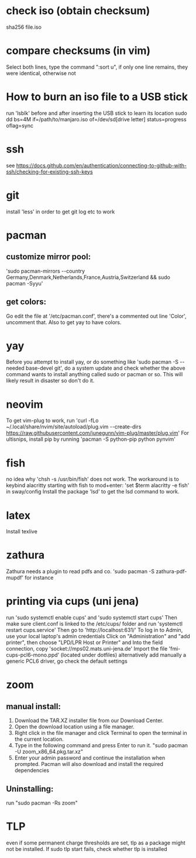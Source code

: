 # check iso (obtain checksum)
sha256 file.iso

# compare checksums (in vim)
Select both lines, type the command ":sort u", if only one line remains, they were identical, otherwise not

# How to burn an iso file to a USB stick
run 'lsblk' before and after inserting the USB stick to learn its location
sudo dd bs=4M if=/path/to/manjaro.iso of=/dev/sd[drive letter] status=progress oflag=sync

# ssh
see https://docs.github.com/en/authentication/connecting-to-github-with-ssh/checking-for-existing-ssh-keys

# git
install 'less' in order to get git log etc to work

# pacman
## customize mirror pool: 
'sudo pacman-mirrors --country Germany,Denmark,Netherlands,France,Austria,Switzerland && sudo pacman -Syyu'
## get colors:
Go edit the file at '/etc/pacman.conf', there's a commented out line 'Color', uncomment that. Also to get yay to have colors.

# yay
Before you attempt to install yay, or do something like 'sudo pacman -S --needed base-devel git', do a system update and check whether the above command wants to install anything called sudo or pacman or so. This will likely result in disaster so don't do it.

# neovim
To get vim-plug to work, run
'curl -fLo ~/.local/share/nvim/site/autoload/plug.vim --create-dirs https://raw.githubusercontent.com/junegunn/vim-plug/master/plug.vim'
For ultisnips, install pip by running 'pacman -S python-pip python pynvim'

# fish
no idea why 'chsh -s /usr/bin/fish' does not work. The workaround is to keybind alacritty starting with fish to mod+enter: 'set $term alacritty -e fish' in sway/config
Install the package 'lsd' to get the lsd command to work.

# latex
Install texlive 

# zathura
Zathura needs a plugin to read pdfs and co. 'sudo pacman -S zathura-pdf-mupdf' for instance

# printing via cups (uni jena)
run
'sudo systemctl enable cups'
and
'sudo systemctl start cups'
Then make sure client.conf is linked to the /etc/cups/ folder and run
'systemctl restart cups.service'
Then go to
'http://localhost:631/'
To log in to Admin, use your local laptop's admin credentials
Click on "Administration" and "add printer", then choose "LPD/LPR Host or Printer" and 
Into the field connection, copy 'socket://mps02.mats.uni-jena.de'
Import the file 'fmi-cups-pcl6-mono.ppd' (located under dotfiles)
alternatively add manually a generic PCL6 driver,
go check the default settings 

# zoom 
## manual install:    
1. Download the TAR.XZ installer file from our Download Center.
2. Open the download location using a file manager.
3. Right click in the file manager and click Terminal to open the terminal in the current location.
4. Type in the following command and press Enter to run it.
  "sudo pacman -U zoom_x86_64.pkg.tar.xz"
5. Enter your admin password and continue the installation when prompted.
   Pacman will also download and install the required dependencies
## Uninstalling:
run "sudo pacman -Rs zoom"

# TLP
even if some permanent charge thresholds are set, tlp as a package might not be installed. 
If sudo tlp start fails, check whether tlp is installed

